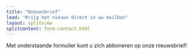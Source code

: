 ```yaml
---
title: "Nieuwsbrief"
lead: "Krijg het nieuws direct in uw mailbox"
layout: splitview
splitcontent: form-contact.html
---
```

Met onderstaande formulier kunt u zich abboneren op onze nieuwsbrief! 
